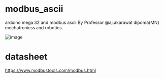 # modbus_ascii
 arduino mega 32 and modbus ascii By Professor @aj.akarawat dipoma(MN) mechatronicss and robotics.

 ![image](https://scontent.xx.fbcdn.net/v/t1.15752-9/366346745_638770678320558_612483786061064257_n.png?_nc_cat=100&ccb=1-7&_nc_sid=5f2048&_nc_eui2=AeGeFfUd-u1vECWoiKe6vxowoyQNTnDe52ijJA1OcN7naNHKFksxXUuKebzBkWPvsDatoDXIK2wQSBTa1EXe0Shy&_nc_ohc=jfbvNqCJy78Q7kNvgFQTuue&_nc_ad=z-m&_nc_cid=0&_nc_ht=scontent.xx&oh=03_Q7cD1QFhKuxajPGwY4DqCtuwaHSFdAyu84nyO1t-oAf1ncrbrA&oe=666911A8)


 # datasheet
 https://www.modbustools.com/modbus.html
